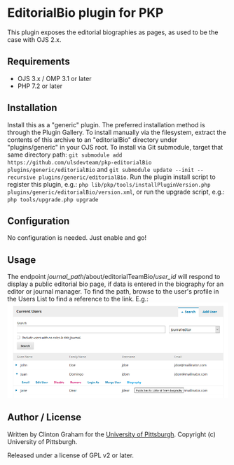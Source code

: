 # EditorialBio plugin for PKP

This plugin exposes the editorial biographies as pages, as used to be the case with OJS 2.x.

## Requirements

* OJS 3.x / OMP 3.1 or later
* PHP 7.2 or later

## Installation

Install this as a "generic" plugin. The preferred installation method is through the Plugin Gallery.  To install manually via the filesystem, extract the contents of this archive to an "editorialBio" directory under "plugins/generic" in your OJS root.  To install via Git submodule, target that same directory path: `git submodule add https://github.com/ulsdevteam/pkp-editorialBio plugins/generic/editorialBio` and `git submodule update --init --recursive plugins/generic/editorialBio`.  Run the plugin install script to register this plugin, e.g.: `php lib/pkp/tools/installPluginVersion.php plugins/generic/editorialBio/version.xml`, or run the upgrade script, e.g.: `php tools/upgrade.php upgrade`

## Configuration

No configuration is needed.  Just enable and go!

## Usage

The endpoint *journal_path*/about/editorialTeamBio/*user_id* will respond to display a public editorial bio page, if data is entered in the biography for an editor or journal manager.  To find the path, browse to the user's profile in the Users List to find a reference to the link. E.g.:
![Users list with expanded user, showing the Biography link](bio-link-example.png)

## Author / License

Written by Clinton Graham for the [University of Pittsburgh](http://www.pitt.edu).  Copyright (c) University of Pittsburgh.

Released under a license of GPL v2 or later.
